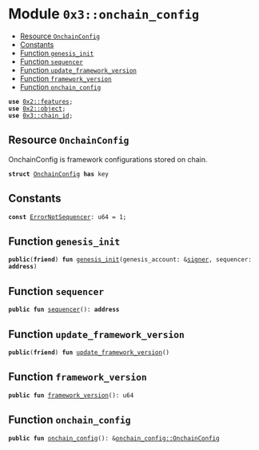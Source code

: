 
<a name="0x3_onchain_config"></a>

# Module `0x3::onchain_config`



-  [Resource `OnchainConfig`](#0x3_onchain_config_OnchainConfig)
-  [Constants](#@Constants_0)
-  [Function `genesis_init`](#0x3_onchain_config_genesis_init)
-  [Function `sequencer`](#0x3_onchain_config_sequencer)
-  [Function `update_framework_version`](#0x3_onchain_config_update_framework_version)
-  [Function `framework_version`](#0x3_onchain_config_framework_version)
-  [Function `onchain_config`](#0x3_onchain_config_onchain_config)


<pre><code><b>use</b> <a href="">0x2::features</a>;
<b>use</b> <a href="">0x2::object</a>;
<b>use</b> <a href="chain_id.md#0x3_chain_id">0x3::chain_id</a>;
</code></pre>



<a name="0x3_onchain_config_OnchainConfig"></a>

## Resource `OnchainConfig`

OnchainConfig is framework configurations stored on chain.


<pre><code><b>struct</b> <a href="onchain_config.md#0x3_onchain_config_OnchainConfig">OnchainConfig</a> <b>has</b> key
</code></pre>



<a name="@Constants_0"></a>

## Constants


<a name="0x3_onchain_config_ErrorNotSequencer"></a>



<pre><code><b>const</b> <a href="onchain_config.md#0x3_onchain_config_ErrorNotSequencer">ErrorNotSequencer</a>: u64 = 1;
</code></pre>



<a name="0x3_onchain_config_genesis_init"></a>

## Function `genesis_init`



<pre><code><b>public</b>(<b>friend</b>) <b>fun</b> <a href="onchain_config.md#0x3_onchain_config_genesis_init">genesis_init</a>(genesis_account: &<a href="">signer</a>, sequencer: <b>address</b>)
</code></pre>



<a name="0x3_onchain_config_sequencer"></a>

## Function `sequencer`



<pre><code><b>public</b> <b>fun</b> <a href="onchain_config.md#0x3_onchain_config_sequencer">sequencer</a>(): <b>address</b>
</code></pre>



<a name="0x3_onchain_config_update_framework_version"></a>

## Function `update_framework_version`



<pre><code><b>public</b>(<b>friend</b>) <b>fun</b> <a href="onchain_config.md#0x3_onchain_config_update_framework_version">update_framework_version</a>()
</code></pre>



<a name="0x3_onchain_config_framework_version"></a>

## Function `framework_version`



<pre><code><b>public</b> <b>fun</b> <a href="onchain_config.md#0x3_onchain_config_framework_version">framework_version</a>(): u64
</code></pre>



<a name="0x3_onchain_config_onchain_config"></a>

## Function `onchain_config`



<pre><code><b>public</b> <b>fun</b> <a href="onchain_config.md#0x3_onchain_config">onchain_config</a>(): &<a href="onchain_config.md#0x3_onchain_config_OnchainConfig">onchain_config::OnchainConfig</a>
</code></pre>
